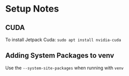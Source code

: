 # Setup Notes

## CUDA

To install Jetpack Cuda: `sudo apt install nvidia-cuda`

## Adding System Packages to venv

Use the `--system-site-packages` when running with `venv`

